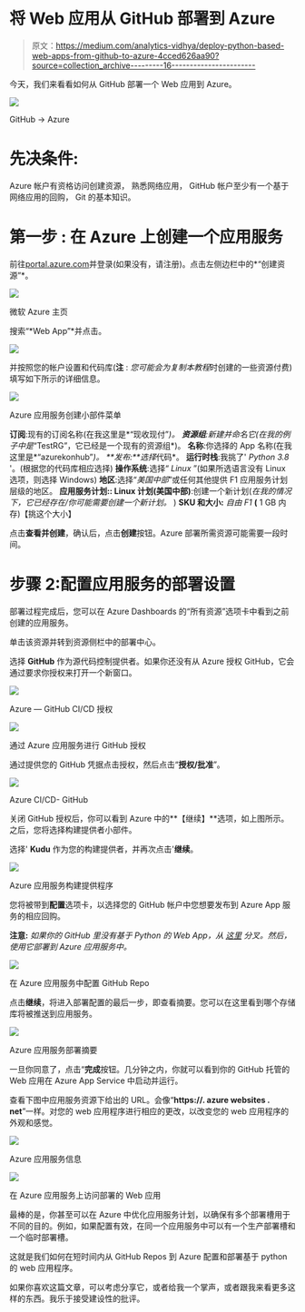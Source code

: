 # 将 Web 应用从 GitHub 部署到 Azure

> 原文：<https://medium.com/analytics-vidhya/deploy-python-based-web-apps-from-github-to-azure-4cced626aa90?source=collection_archive---------16----------------------->

今天，我们来看看如何从 GitHub 部署一个 Web 应用到 Azure。

![](img/7fadbad10c23e4e9efe054f0ecc89e7c.png)

GitHub -> Azure

# **先决条件**:

Azure 帐户有资格访问创建资源，
熟悉网络应用，
GitHub 帐户至少有一个基于网络应用的回购，
Git 的基本知识。

# **第一步** : **在 Azure 上创建一个应用服务**

前往[portal.azure.com](https://portal.azure.com/)并登录(如果没有，请注册)。点击左侧边栏中的*“创建资源”*。

![](img/e39c07f77e7aeba0e03b058d799312ec.png)

微软 Azure 主页

搜索“*Web App”*并点击。

![](img/d95c34a1215cf3763882631a04baf73a.png)

并按照您的帐户设置和代码库(**注** : *您可能会为复制本教程*时创建的一些资源付费)填写如下所示的详细信息。

![](img/cc96a10080647490114b1e17223403d2.png)

Azure 应用服务创建小部件菜单

**订阅**:现有的订阅名称(在我这里是*“现收现付”*)。
**资源组**:新建并命名它(在我的例子中是*“TestRG”，它已经是一个现有的资源组*)。
**名称**:你选择的 App 名称(在我这里是*“azurekonhub”*)。
**发布:**选择*代码*。
**运行时栈**:我挑了' *Python 3.8* '。(根据您的代码库相应选择)
**操作系统**:选择“ *Linux* ”(如果所选语言没有 Linux 选项，则选择 Windows)
**地区**:选择“*美国中部*”或任何其他提供 F1 应用服务计划层级的地区。
**应用服务计划::
Linux 计划(美国中部)**:创建一个新计划(*在我的情况下，它已经存在/你可能需要创建一个新计划。* )
**SKU 和大小:** *自由 F1* **(** 1 GB 内存)【挑这个大小】

点击**查看并创建**，确认后，点击**创建**按钮。Azure 部署所需资源可能需要一段时间。

# 步骤 2:配置应用服务的部署设置

部署过程完成后，您可以在 Azure Dashboards 的“所有资源”选项卡中看到之前创建的应用服务。

单击该资源并转到资源侧栏中的部署中心。

选择 **GitHub** 作为源代码控制提供者。如果你还没有从 Azure 授权 GitHub，它会通过要求你授权来打开一个新窗口。

![](img/f12cebe2a30579eb12d2b6d652e67fbd.png)

Azure — GitHub CI/CD 授权

![](img/e3cc6703cade9cae2ce92e648d3112a9.png)

通过 Azure 应用服务进行 GitHub 授权

通过提供您的 GitHub 凭据点击授权，然后点击“**授权/批准**”。

![](img/a81a0022c043ba01009b9626cc83f7b3.png)

Azure CI/CD- GitHub

关闭 GitHub 授权后，你可以看到 Azure 中的**【继续】**选项，如上图所示。之后，您将选择构建提供者小部件。

选择' **Kudu** 作为您的构建提供者，并再次点击'**继续**。

![](img/8e43ab466679d14a399954944130ff50.png)

Azure 应用服务构建提供程序

您将被带到**配置**选项卡，以选择您的 GitHub 帐户中您想要发布到 Azure App 服务的相应回购。

**注意:** *如果你的 GitHub 里没有基于 Python 的 Web App，从* [*这里*](https://github.com/Azure-Samples/python-docs-hello-world) *分叉。然后，使用它部署到 Azure 应用服务中。*

![](img/ac95fd75608f7d03e388ab30f9f2280b.png)

在 Azure 应用服务中配置 GitHub Repo

点击**继续**，将进入部署配置的最后一步，即查看摘要。您可以在这里看到哪个存储库将被推送到应用服务。

![](img/309bb7916affce793fa813958e3fb822.png)

Azure 应用服务部署摘要

一旦你同意了，点击“**完成**按钮。几分钟之内，你就可以看到你的 GitHub 托管的 Web 应用在 Azure App Service 中启动并运行。

查看下图中应用服务资源下给出的 URL。会像“**https://<app _ name>. azure websites . net**”一样。对您的 web 应用程序进行相应的更改，以改变您的 web 应用程序的外观和感觉。

![](img/e30a28b305e375ec754aa061b403fc51.png)

Azure 应用服务信息

![](img/ec2f6fa3a2f14c8f6643e6a0ca496591.png)

在 Azure 应用服务上访问部署的 Web 应用

最棒的是，你甚至可以在 Azure 中优化应用服务计划，以确保有多个部署槽用于不同的目的。例如，如果配置有效，在同一个应用服务中可以有一个生产部署槽和一个临时部署槽。

这就是我们如何在短时间内从 GitHub Repos 到 Azure 配置和部署基于 python 的 web 应用程序。

如果你喜欢这篇文章，可以考虑分享它，或者给我一个掌声，或者跟我来看更多这样的东西。我乐于接受建设性的批评。